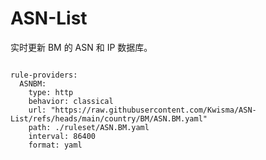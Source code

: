 
# ASN-List

实时更新 BM 的 ASN 和 IP 数据库。

<pre><code class="language-javascript">
rule-providers:
  ASNBM:
    type: http
    behavior: classical
    url: "https://raw.githubusercontent.com/Kwisma/ASN-List/refs/heads/main/country/BM/ASN.BM.yaml"
    path: ./ruleset/ASN.BM.yaml
    interval: 86400
    format: yaml
</code></pre>